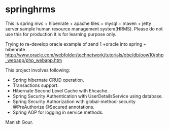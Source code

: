 # springhrms

This is spring mvc + hibenrate + apache tiles + mysql + maven + jetty server sample human resource management system(HRMS).
Please do not use this for production it is for learning purpose only.

Trying to re-develop oracle example of zend 1 +oracle into spring + hibenrate http://www.oracle.com/webfolder/technetwork/tutorials/obe/db/oow10/php_webapp/php_webapp.htm

This project involves following:

  - Spring hibernate CRUD operation.
  - Transactions support.
  - Hibernate Second Level Cache with Ehcache.
  - Spring Security Authentication with UserDetailsService using database.
  - Spring Security Authorization with global-method-security @PreAuthorize @Secured annotations.
  - Spring AOP for logging in service methods.
    

Manish Gour.
